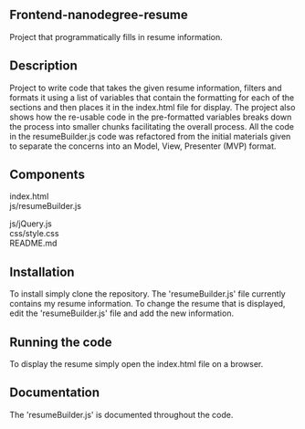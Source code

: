 ## Frontend-nanodegree-resume

Project that programmatically fills in resume information.

Description
-----------
Project to write code that takes the given resume information, filters and formats it using a list of variables that contain the formatting for each of the sections and then places it in the index.html file for display.
The project also shows how the re-usable code in the pre-formatted variables breaks down the process into smaller chunks facilitating the overall process.
All the code in the resumeBuilder.js code was refactored from the initial materials given to separate the concerns into an Model, View, Presenter (MVP) format.


Components
----------
index.html<br>
js/resumeBuilder.js<br>

js/jQuery.js<br>
css/style.css<br>
README.md


Installation
------------
To install simply clone the repository.
The 'resumeBuilder.js' file currently contains my resume information. To change the resume that is displayed, edit the 'resumeBuilder.js' file and add the new information.


Running the code
----------------
To display the resume simply open the index.html file on a browser.


Documentation
-------------

The 'resumeBuilder.js' is documented throughout the code.
